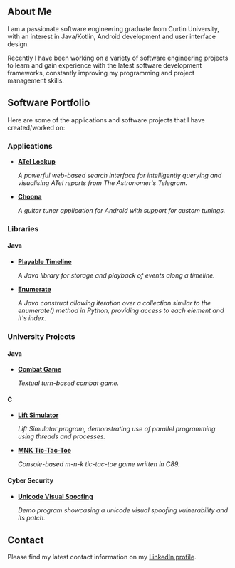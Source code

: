 ## About Me
I am a passionate software engineering graduate from Curtin University, with an interest in Java/Kotlin, Android development and user interface design.

Recently I have been working on a variety of software engineering projects to learn and gain experience with the latest software development frameworks, constantly improving my programming and project management skills.

## Software Portfolio

Here are some of the applications and software projects that I have created/worked on:

### Applications
- [**ATel Lookup**](https://github.com/rohankhayech/ATel-Lookup)
  
  *A powerful web-based search interface for intelligently querying and visualising ATel reports from The Astronomer's Telegram.*

- [**Choona**](https://github.com/rohankhayech/Choona)
  
  *A guitar tuner application for Android with support for custom tunings.*

### Libraries
#### Java
- [**Playable Timeline**](https://github.com/rohankhayech/PlayableTimeline)
  
  *A Java library for storage and playback of events along a timeline.*
  
- [**Enumerate**](https://github.com/rohankhayech/EnumerateJava)

  *A Java construct allowing iteration over a collection similar to the enumerate() method in Python, providing access to each element and it's index.*

### University Projects
#### Java
- [**Combat Game**](https://github.com/rohankhayech/CombatGame)
  
  *Textual turn-based combat game.*

#### C
- [**Lift Simulator**](https://github.com/rohankhayech/LiftSim)

  *Lift Simulator program, demonstrating use of parallel programming using threads and processes.*

- [**MNK Tic-Tac-Toe**](https://github.com/rohankhayech/MNK-TicTacToe)

  *Console-based m-n-k tic-tac-toe game written in C89.*
#### Cyber Security
- [**Unicode Visual Spoofing**](https://github.com/rohankhayech/UnicodeVisualSpoofing)

  *Demo program showcasing a unicode visual spoofing vulnerability and its patch.*
  
## Contact
Please find my latest contact information on my [LinkedIn profile](https://www.linkedin.com/in/rohan-khayech-356b01228/).
